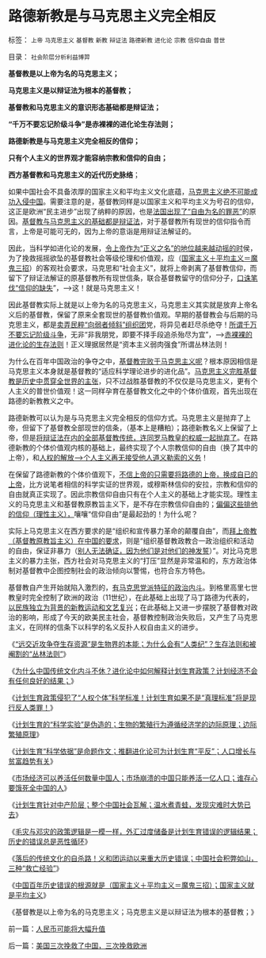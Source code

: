 # 路德新教是与马克思主义完全相反

标签： `上帝` `马克思主义` `基督教` `新教` `辩证法` `路德新教` `进化论` `宗教` `信仰自由` `普世` 

目录： `社会阶层分析利益博羿`

**基督教是以上帝为名的马克思主义；**

**马克思主义是以辩证法为根本的基督教；**

**基督教和马克思主义的意识形态基础都是辩证法；**

**“千万不要忘记阶级斗争”是赤裸裸的进化论生存法则；**

**路德新教是与马克思主义完全相反的信仰；**

**只有个人主义的世界观才能容纳宗教和信仰的自由；**

**西方基督教和马克思主义的近代历史脉络**；

如果中国社会不具备浓厚的国家主义和平均主义文化底蕴，[马克思主义绝不可能成功入侵中国](../../../2009/6/26/马恩主义为什么适合移植入中国传统社会.md)。需要注意的是，基督教同样是以国家主义和平均主义为号召的信仰，这正是欧洲“民主进步”出现了纳粹的原因，也是[法国出现了“自由为名的罪恶”](http://darthvad.blog.sohu.com/136672979.html)的原因。[基督教与马克思主义的基础都是辩证法](../../../2010/12/20/基督教和马克思主义的社会行为如出一辙.md)，对于基督教所有现世的信仰指令而言，上帝是可能可无的，因为上帝的意诣是用辩证法解证的。

因此，当科学如进化论的发展，[令上帝作为“正义之名”的地位越来越动摇的时](../../../2009/6/25/My&nbsp;God!我的上帝！绝对的真理存在吗？.md)侯，为了挽救摇摇欲坠的基督教社会等级伦理和价值观，应（[国家主义＋平均主义＝魔鬼三招](http://blog.sina.com.cn/s/blog_5563a64d01017m1w.html)）的客观社会要求，马克思和“社会主义”，就将上帝剥离了基督教信仰，而留下了辩证法解证的原基督教所有现世信条，联合基督教留守的信仰分子，[口诛笔伐“信仰的缺失](../../../2009/4/11/大学无书：中国信仰缺失是一个伪命题.md)”，——>这！就是马克思主义！

因此基督教实际上就是以上帝为名的马克思主义，马克思主义其实就是放弃上帝名义后的基督教，保留了原来全套现世的基督教价值观。早期的基督教会与后期的马克思主义，都是[卖弄民粹“向弱者倾斜”组织团](http://darthvad.blog.sohu.com/161146952.html)党，将异见者赶尽杀绝夺！[所谓千万不要忘记阶级斗争](../../../2010/8/28/马克思主义阶级学和阶级斗争的科学研究集.md)，无非“非我朋党，即要不择手段追杀殆尽为宜”，——>[赤裸裸的进化论的生存法则](../../../2010/12/23/进化论“近种相残”人类最严重和人类纪.md)！正义理据居然是“资本主义弱肉强食”所谓丛林法则！

为什么在百年中国政治的争夺之中，[基督教完败于马克思主义呢](../../../2010/11/27/为什么中国传统没有感染伟大的宗教？.md)？根本原因相信是马克思主义本身就是基督教的“适应科学理论进步的进化品”。[马克思主义完胜基督教是历史中贯穿全世界的主张](../../../2010/6/15/技术发明是人类社会的成本；马克思主义完胜基督教文化.md)，只不过战胜基督教的不仅仅是马克思主义，更有个人主义的普世价值观！这一同样孕育在基督教文化之中的个体价值观，首先出现在路德的新教教义之中。

路德新教可以认为是与马克思主义完全相反的信仰方式。马克思主义是抛弃了上帝，但留下了基督教全部现世的信条，（基本上是糟粕）；路德新教名义上保留了上帝，但是[将辩证法在内的全部基督教传统，连同罗马教皇的权威一起抛弃了](../../../2010/11/18/基督教空降权威和阿塔纳修信经和路德新教.md)。在路德新教的个体价值观内核的基础上，最终实现了个人宗教信仰的自由（换了其中的上帝），和[人权的解放——>个人主义再无接受他人道义勒索的义务](../../../2010/11/13/宗教之善在于容纳他信之仁和中国特色的信仰.md)！

在保留了路德新教的个体价值观下，[不信上帝的只需要将路德的上帝，换成自已的上帝](../../../2009/6/19/“已所不欲，勿施于人”就是普世的价值观.md)，比方说笔者相信的科学实证的世界观，或穆斯林信仰的安拉，宗教和信仰的自由就真正实现了。因此宗教信仰自由只有在个人主义的基础上才能实现。理性主义的马克思主义和基督教原教旨主义下，是不存在宗教信仰自由的；[偏偏这些排他的信仰（理性主义），](../../../2010/10/19/个人主义无权威,意识形态都有“权威的标准答案”.md)嚷嚷“信仰自由”是最起劲的！为什么呢？

实际上马克思主义在西方要求的是“组织和宣传暴力革命的颠覆自由”，而[拜上帝教（基督教原教旨主义）在中国的要求](http://hi.baidu.com/darthchn/blog/item/7b542e0be41edc1095ca6ba6.html)，则是“组织基督教政教合一政治组织和活动的自由，保证非暴力（[别人无法确证，因为他们是对他们的神发誓](../../../2010/11/25/什么是实体？无神论是人类沟通合作的前提.md)）”。对比马克思主义的暴力主张，西方社会对马克思主义的“打压”显然是非常温和的，东方政治体制对基督教中企图控制社会的政治倾向以警惕，也符合东方特色。



基督教自产生开始就陷入激烈的，[有马克思党派特征的政治内斗](../../../2010/11/19/基督教罗马“统一思想”空前残酷，越来越残酷.md)。到格里高里七世教皇时完全控制了欧洲的政治（11世纪），在此基础上出现了马丁路德为代表的，[以民族独立为背景的新教运动和文艺复兴](../../../2010/10/27/民族主义：西方文艺复兴，东方王朝复古.md)；在此基础上又进一步摆脱了基督教对政治的影响，形成了今天的欧美民主社会，基督教控制政治失败后，又产生了马克思主义，在同样的信条下以科学的名义反扑人权自由主义的进步。

《[“远交近攻争夺生存资源”是生物界的本能；为什么会有“人类纪”？生存法则和被阉割的“丛林法则”](../../../2010/12/23/进化论“近种相残”人类最严重和人类纪.md)》

《[为什么中国传统文化内斗不休？进化论中如何解释计划生育政策？计划经济不会有任何良好的结果；](../../../2010/12/24/为什么中国传统文化内斗不休？计划生育.md)》

《[计划生育政策侵犯了“人权个体”科学标准！计划生育如果不是“真理标准”将是现行反人类罪！](../../../2010/12/24/计划生育是计划经济的灾难；.md)》

《[计划生育的“科学实验”是伪造的；生物的繁殖行为遵循经济学的边际原理；边际繁殖原理](../../../2010/12/24/计划生育的“科学依据”是伪造的.md)》

《[计划生育“科学依据”是命题作文；推翻进化论可为计划生育“平反”；人口增长与贫富趋势有关](../../../2010/12/25/人口增长规律与贫富无关.md)》

《[市场经济可以养活任何数量中国人；市场崩溃的中国只能养活一亿人口；谁存心要饿死全中国的人](../../../2010/12/25/市场经济可以养活任何数量中国人.md)》

《[计划生育针对中产阶层；整个中国社会瓦解；温水煮青蛙，发现灾难时大势已去](../../../2010/12/25/计划生育正令整个中国社会瓦解.md)》

《[毛灾与邓灾的政策逻辑是一模一样，外汇过度储备是计划生育错误的逻辑结果；历史的错误总是恶性循环](http://blog.sina.com.cn/s/blog_5563a64d01017m1u.html)》

《[落后的传统文化的自杀路！义和团运动以来重大历史错误；中国社会积弊如山，三种“救亡经验”](../../../2010/12/26/义和团运动以来的重大错误.md)》

《[中国百年历史错误的根源就是（国家主义＋平均主义＝魔鬼三招）；国家主义就是平均主义](http://blog.sina.com.cn/s/blog_5563a64d01017m1w.html)》

《基督教是以上帝为名的马克思主义；马克思主义是以辩证法为根本的基督教；》



前一篇：[人民币可能将大幅升值](../../../2010/12/27/人民币可能将大幅升值.md)

后一篇：[美国三次挽救了中国，三次挽救欧洲](../../../2010/12/27/美国三次挽救了中国，三次挽救欧洲.md)
